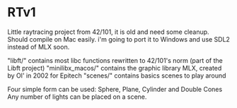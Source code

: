 # RTv1
Little raytracing project from 42/101, it is old and need some cleanup. Should compile on Mac easily. i'm going to port it to Windows and use SDL2 instead of MLX soon.

"libft/" contains most libc functions rewritten to 42/101's norm (part of the Libft project)
"minilibx_macos/" contains the graphic library MLX, created by Ol' in 2002 for Epitech
"scenes/" contains basics scenes to play around

Four simple form can be used: Sphere, Plane, Cylinder and Double Cones
Any number of lights can be placed on a scene.
